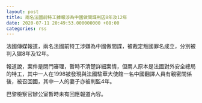 ```yaml
---
layout: post
title: 兩名法國前特工據報涉為中國做間諜判囚8年及12年
date: 2020-07-11 20:49:53.000000000 +08:00
categories: rss
---
```


法國傳媒報道，兩名法國前特工涉嫌為中國做間諜，被裁定叛國罪名成立，分別被判入獄8年及12年。

報道說，案件是閉門審理，暫時不清楚詳細案情，但兩人原本是法國對外安全總局的特工，其中一人在1998被發現與法國駐華大使館一名中國翻譯人員有親密關係後，被召回國，其中一人的妻子亦被判監4年。

巴黎檢察官辦公室暫時未有回應報道內容。
